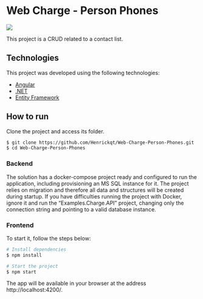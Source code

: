 # Web Charge - Person Phones

![](https://github.com/Henrickqt/Web-Charge-Person-Phones/blob/main/assets/screen.png)

This project is a CRUD related to a contact list.

## Technologies

This project was developed using the following technologies:

- [Angular](https://angular.io/)
- [.NET](https://docs.microsoft.com/pt-br/dotnet/)
- [Entity Framework](https://docs.microsoft.com/pt-br/dotnet/framework/data/adonet/ef/)

## How to run

Clone the project and access its folder.

```bash
$ git clone https://github.com/Henrickqt/Web-Charge-Person-Phones.git
$ cd Web-Charge-Person-Phones
```

### Backend

The solution has a docker-compose project ready and configured to run the application, including provisioning an MS SQL instance for it.
The project relies on migration and therefore all data and structures will be created during startup.
If you have difficulties running the project with Docker, ignore it and run the “Examples.Charge.API” project, changing only the connection string and pointing to a valid database instance.

### Frontend

To start it, follow the steps below:
```bash
# Install dependencies
$ npm install

# Start the project
$ npm start
```
The app will be available in your browser at the address http://localhost:4200/.

